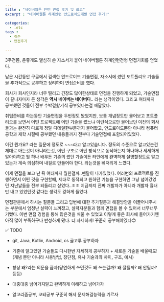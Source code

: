 ```yaml
---
title : "네이버웹툰 인턴 면접 후기 및 회고"
excerpt : "네이버웹툰 하계인턴 안드로이드개발 면접 후기!"

categories:
  - .etc
tags :
  - 취준
  - 면접후기

---
```


3주전쯤, 운좋게도 열심히 쓴 자소서가 붙어 네이버웹툰 하계인턴전형 면접기회를 얻었다.

남은 시간동안 구글에서 검색한 안드로이드 기술면접, 자소서에 썼던 포트폴리오 기술들을 추가적으로 공부하고 정리하며 면접준비를 했다. 

회사가 회사인지라 너무 떨리고 긴장도 많이한상태로 면접을 진행하게 되었고, 기술면접이 끝나자마자 든 생각은 **역시 네이버는 네이버다**.. 라는 생각이였다. 그리고 여태까지 공부했던 것들이 전부 수박겉핥기식 공부였다는걸 깨달았다. 

취업준비를 하는동안 기술면접을 두번정도 봤었지만, 보통 개념정도만 물어보고 포트폴리오를 보면서 어떤 프로젝트에 어떤 기술을 썼느냐 이런식으로만 물어보던 이전의 회사들과는 완전히 다르게 정말 디테일한부분까지 물어봤고, 안드로이드뿐만 아니라 컴퓨터공학과 재학 시절때 공부했던 내용들까지 전부다 기술면접에 포함되어있었다.

이건 뭔가요? 라는 질문에 정도로 ~~~라고 알고있습니다. 정도의 수준으로 알고있는건 제대로 아는것이 아니라는것, 어떤 구조로 어떤 방식으로 동작하는지 하나하나 세세하게 알아야하고 뭘 하나 배우든 기존의 썼던 기술이든 타인에게 완벽하게 설명할정도로 알고 있는가 계속 의심하며 내걸로 만들어야 한다..라는것을 뼈저리게 느꼈다. 

 어제 면접을 보고 난 뒤 여태까지 뭘한걸까..멘탈이 나가있었다. 여러번의 프로젝트를 진행하면서 어떤 것을 구현할때, 제대로 동작되고 원하던 기능을 구현하면 그냥 넘어갔었던 지난날들을 전부 되돌리고 싶었다..ㅎㅎ 지금까지 진짜 개발자가 아니라 개발자 흉내만 내고 있었던것 같다는 생각도 강하게 들었다. 

 면접관분께서 하시는 질문들 그리고 답변에 대한 추가질문과 해결방안을 이끌어내주시는 부분에서 엄청난 실력이 느껴졌고, 실력자분들과 함께 면접을 볼 수 있어서 너무너무 기뻤다. 이번 면접 경험을 통해 많은것을 배울 수 있었고 이렇게 좋은 회사에 들어가기엔 아직 많이 부족하구나 반성하게 됐다. 더 자세하게! 꾸준히 공부해야겠다😊
 
 ✅  TODO 

- git, Java, Kotlin, Android, cs 골고루 공부하자

- 기존에 알고있던 기술들도 다시한번 자세하게 공부하자 + 새로운 기술을 배울때도! (개념 뿐만 아니라 사용방법, 장단점, 유사 기술과의 차이, 구조, 예시)

- 항상 왜?라는 의문을 품자(당연하게 쓰던것도 왜 쓰는걸까? 왜 잘될까? 왜 안될까? 등등)

- 대충대충 넘어가지말고 완벽하게 이해하고 넘어가자

- 알고리즘공부, 코테공부 꾸준히 해서 문제해결능력을 기르자
